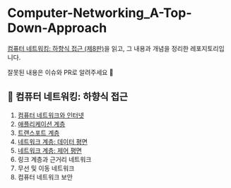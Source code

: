 # Computer-Networking_A-Top-Down-Approach

[컴퓨터 네트워킹: 하향식 접근 (제8판)](http://www.yes24.com/Product/Goods/112228953)을 읽고, 그 내용과 개념을 정리한 레포지토리입니다.

잘못된 내용은 이슈와 PR로 알려주세요 🥰

## 📌 컴퓨터 네트워킹: 하향식 접근

1. [컴퓨터 네트워크와 인터넷](/Chapter_1)
2. [애플리케이션 계층](/Chapter_2)
3. [트랜스포트 계층](/Chapter_3)
4. [네트워크 계층: 데이터 평면](/Chapter_4)
5. [네트워크 계층: 제어 평면](/Chapter_5)
6. 링크 계층과 근거리 네트워크
7. 무선 및 이동 네트워크
8. 컴퓨터 네트워크 보안